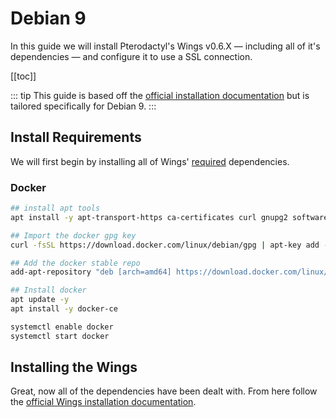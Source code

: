 # Debian 9
In this guide we will install Pterodactyl's Wings v0.6.X — including all of it's dependencies — and configure it to use a SSL connection.

[[toc]]

::: tip
This guide is based off the [official installation documentation](/wings/installing.md) but is tailored specifically for Debian 9.
:::

## Install Requirements
We will first begin by installing all of Wings' [required](/wings/installing.md#dependencies) dependencies.

### Docker

```bash
## install apt tools
apt install -y apt-transport-https ca-certificates curl gnupg2 software-properties-common

## Import the docker gpg key
curl -fsSL https://download.docker.com/linux/debian/gpg | apt-key add -

## Add the docker stable repo
add-apt-repository "deb [arch=amd64] https://download.docker.com/linux/debian $(lsb_release -cs) stable"

## Install docker
apt update -y
apt install -y docker-ce

systemctl enable docker
systemctl start docker
```

## Installing the Wings
Great, now all of the dependencies have been dealt with. From here follow the [official Wings installation documentation](/wings/installing.md#installing-wings-2).
